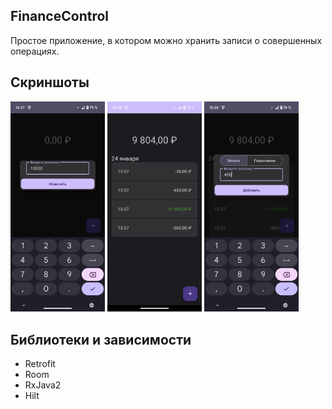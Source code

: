 ## FinanceControl
Простое приложение, в котором можно хранить записи о совершенных операциях. 

## Скриншоты
<div>
<img src="docs/start.png" width="30%" />
<img src="docs/review.png" width="30%" />
<img src="docs/change.png" width="30%" />
</div>

## Библиотеки и зависимости
- Retrofit
- Room
- RxJava2
- Hilt


